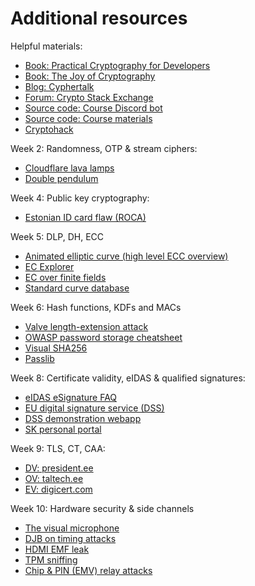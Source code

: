 # Additional resources

Helpful materials:

- [Book: Practical Cryptography for Developers](https://cryptobook.nakov.com/)
- [Book: The Joy of Cryptography](https://joyofcryptography.com/)
- [Blog: Cyphertalk](https://muens.io/posts)
- [Forum: Crypto Stack Exchange](https://crypto.stackexchange.com/)
- [Source code: Course Discord bot](https://github.com/takakv/ics0026-discbot)
- [Source code: Course materials](https://github.com/takakv/ics0026-cryptography)
- [Cryptohack](https://cryptohack.org/courses/intro/course_details/)

Week 2: Randomness, OTP & stream ciphers:

- [Cloudflare lava lamps](https://www.cloudflare.com/en-gb/learning/ssl/lava-lamp-encryption/)
- [Double pendulum](https://youtu.be/d0Z8wLLPNE0?t=86)

Week 4: Public key cryptography:

- [Estonian ID card flaw (ROCA)](https://cybersec.ee/2017/10/18/rsa-2048-bit-keys-in-estonian-id-cards-issued-after-october-2014-are-factorizable/)

Week 5: DLP, DH, ECC

- [Animated elliptic curve (high level ECC overview)](https://curves.xargs.org/)
- [EC Explorer](https://samuelj.li/elliptic-curve-explorer/)
- [EC over finite fields](https://graui.de/code/elliptic2/)
- [Standard curve database](https://neuromancer.sk/std/)

Week 6: Hash functions, KDFs and MACs

- [Valve length-extension attack](https://hackerone.com/reports/1295844)
- [OWASP password storage cheatsheet](https://cheatsheetseries.owasp.org/cheatsheets/Password_Storage_Cheat_Sheet.html)
- [Visual SHA256](https://sha256algorithm.com/)
- [Passlib](https://passlib.readthedocs.io/en/stable/narr/quickstart.html)

Week 8: Certificate validity, eIDAS & qualified signatures:

- [eIDAS eSignature FAQ](https://ec.europa.eu/digital-building-blocks/sites/display/DIGITAL/eSignature+FAQ)
- [EU digital signature service (DSS)](https://ec.europa.eu/digital-building-blocks/sites/x/84TXGw)
- [DSS demonstration webapp](https://ec.europa.eu/digital-building-blocks/DSS/webapp-demo/sign-a-document)
- [SK personal portal](https://myid.skidsolutions.eu/en)

Week 9: TLS, CT, CAA:

- [DV: president.ee](https://president.ee)
- [OV: taltech.ee](https://taltech.ee)
- [EV: digicert.com](https://digicert.com)

Week 10: Hardware security & side channels

- [The visual microphone](https://people.csail.mit.edu/mrub/VisualMic/)
- [DJB on timing attacks](https://timing.attacks.cr.yp.to/programming.html)
- [HDMI EMF leak](https://youtu.be/BpNP9b3aIfY)
- [TPM sniffing](https://pulsesecurity.co.nz/articles/TPM-sniffing)
- [Chip & PIN (EMV) relay attacks](https://www.cl.cam.ac.uk/research/security/banking/relay/)
